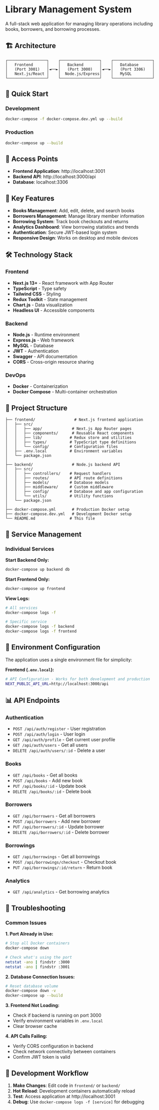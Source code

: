 # Library Management System

A full-stack web application for managing library operations including books, borrowers, and borrowing processes.

## 🏗️ Architecture

```
┌─────────────────┐    ┌─────────────────┐    ┌─────────────────┐
│   Frontend      │    │   Backend       │    │   Database      │
│   (Port 3001)   │◄──►│   (Port 3000)   │◄──►│   (Port 3306)   │
│   Next.js/React │    │  Node.js/Express│    │   MySQL         │
└─────────────────┘    └─────────────────┘    └─────────────────┘
```

## 🚀 Quick Start

### Development
```bash
docker-compose -f docker-compose.dev.yml up --build
```

### Production
```bash
docker-compose up --build
```

## 📱 Access Points

- **Frontend Application**: http://localhost:3001
- **Backend API**: http://localhost:3000/api
- **Database**: localhost:3306

## 🔧 Key Features

- **Books Management**: Add, edit, delete, and search books
- **Borrowers Management**: Manage library member information
- **Borrowing System**: Track book checkouts and returns
- **Analytics Dashboard**: View borrowing statistics and trends
- **Authentication**: Secure JWT-based login system 
- **Responsive Design**: Works on desktop and mobile devices

## 🛠️ Technology Stack

### Frontend
- **Next.js 13+** - React framework with App Router
- **TypeScript** - Type safety
- **Tailwind CSS** - Styling
- **Redux Toolkit** - State management
- **Chart.js** - Data visualization
- **Headless UI** - Accessible components

### Backend
- **Node.js** - Runtime environment
- **Express.js** - Web framework
- **MySQL** - Database
- **JWT** - Authentication
- **Swagger** - API documentation
- **CORS** - Cross-origin resource sharing

### DevOps
- **Docker** - Containerization
- **Docker Compose** - Multi-container orchestration

## 📁 Project Structure

```
├── frontend/                 # Next.js frontend application
│   ├── src/
│   │   ├── app/             # Next.js App Router pages
│   │   ├── components/      # Reusable React components
│   │   ├── lib/            # Redux store and utilities
│   │   ├── types/          # TypeScript type definitions
│   │   └── config/         # Configuration files
│   ├── .env.local          # Environment variables
│   └── package.json
│
├── backend/                 # Node.js backend API
│   ├── src/
│   │   ├── controllers/    # Request handlers
│   │   ├── routes/         # API route definitions
│   │   ├── models/         # Database models
│   │   ├── middleware/     # Custom middleware
│   │   ├── config/         # Database and app configuration
│   │   └── utils/          # Utility functions
│   └── package.json
│
├── docker-compose.yml       # Production Docker setup
├── docker-compose.dev.yml   # Development Docker setup
└── README.md               # This file
```

## 🔄 Service Management

### Individual Services

**Start Backend Only:**
```bash
docker-compose up backend db
```

**Start Frontend Only:**
```bash
docker-compose up frontend
```

**View Logs:**
```bash
# All services
docker-compose logs -f

# Specific service
docker-compose logs -f backend
docker-compose logs -f frontend
```

## 🔐 Environment Configuration

The application uses a single environment file for simplicity:

**Frontend (`.env.local`):**
```bash
# API Configuration - Works for both development and production
NEXT_PUBLIC_API_URL=http://localhost:3000/api
```

## 📊 API Endpoints

### Authentication
- `POST /api/auth/register` - User registration
- `POST /api/auth/login` - User login
- `GET /api/auth/profile` - Get current user profile
- `GET /api/auth/users` - Get all users 
- `DELETE /api/auth/users/:id` - Delete a user

### Books
- `GET /api/books` - Get all books
- `POST /api/books` - Add new book
- `PUT /api/books/:id` - Update book
- `DELETE /api/books/:id` - Delete book

### Borrowers
- `GET /api/borrowers` - Get all borrowers
- `POST /api/borrowers` - Add new borrower
- `PUT /api/borrowers/:id` - Update borrower
- `DELETE /api/borrowers/:id` - Delete borrower

### Borrowings
- `GET /api/borrowings` - Get all borrowings
- `POST /api/borrowings/checkout` - Checkout book
- `PUT /api/borrowings/:id/return` - Return book

### Analytics
- `GET /api/analytics` - Get borrowing analytics

## 🚨 Troubleshooting

### Common Issues

**1. Port Already in Use:**
```bash
# Stop all Docker containers
docker-compose down

# Check what's using the port
netstat -ano | findstr :3000
netstat -ano | findstr :3001
```

**2. Database Connection Issues:**
```bash
# Reset database volume
docker-compose down -v
docker-compose up --build
```

**3. Frontend Not Loading:**
- Check if backend is running on port 3000
- Verify environment variables in `.env.local`
- Clear browser cache

**4. API Calls Failing:**
- Verify CORS configuration in backend
- Check network connectivity between containers
- Confirm JWT token is valid

## 🔄 Development Workflow

1. **Make Changes**: Edit code in `frontend/` or `backend/`
2. **Hot Reload**: Development containers automatically reload
3. **Test**: Access application at http://localhost:3001
4. **Debug**: Use `docker-compose logs -f [service]` for debugging
